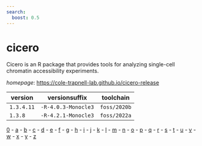 ```yaml
---
search:
  boost: 0.5
---
```

# cicero

Cicero is an R package that provides tools for analyzing single-cell chromatin accessibility  experiments.

*homepage*: <https://cole-trapnell-lab.github.io/cicero-release>

version | versionsuffix | toolchain
--------|---------------|----------
``1.3.4.11`` | ``-R-4.0.3-Monocle3`` | ``foss/2020b``
``1.3.8`` | ``-R-4.2.1-Monocle3`` | ``foss/2022a``

[0](../0/index.md) - [a](../a/index.md) - [b](../b/index.md) - [c](../c/index.md) - [d](../d/index.md) - [e](../e/index.md) - [f](../f/index.md) - [g](../g/index.md) - [h](../h/index.md) - [i](../i/index.md) - [j](../j/index.md) - [k](../k/index.md) - [l](../l/index.md) - [m](../m/index.md) - [n](../n/index.md) - [o](../o/index.md) - [p](../p/index.md) - [q](../q/index.md) - [r](../r/index.md) - [s](../s/index.md) - [t](../t/index.md) - [u](../u/index.md) - [v](../v/index.md) - [w](../w/index.md) - [x](../x/index.md) - [y](../y/index.md) - [z](../z/index.md)

